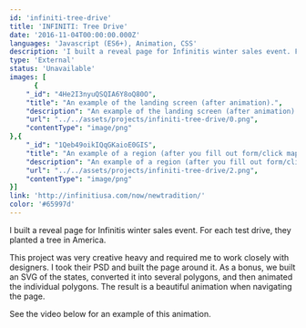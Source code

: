 ```yaml
---
id: 'infiniti-tree-drive'
title: 'INFINITI: Tree Drive'
date: '2016-11-04T00:00:00.000Z'
languages: 'Javascript (ES6+), Animation, CSS'
description: 'I built a reveal page for Infinitis winter sales event. For each test drive, they planted a tree in America.'
type: 'External'
status: 'Unavailable'
images: [
      {
	"_id": "4He2I3nyuQSQIA6Y8oQ80O",
	"title": "An example of the landing screen (after animation).",
	"description": "An example of the landing screen (after animation).",
	"url": "../../assets/projects/infiniti-tree-drive/0.png",
	"contentType": "image/png"
},{
	"_id": "1Qeb49oikIQqGKaioE0GIS",
	"title": "An example of a region (after you fill out form/click map).",
	"description": "An example of a region (after you fill out form/click map).",
	"url": "../../assets/projects/infiniti-tree-drive/2.png",
	"contentType": "image/png"
}]
link: 'http://infinitiusa.com/now/newtradition/'
color: '#65997d'
---
```


I built a reveal page for Infinitis winter sales event. For each test drive, they planted a tree in America.

This project was very creative heavy and required me to work closely with designers. I took their PSD and built the page around it. As a bonus, we built an SVG of the states, converted it into several polygons, and then animated the individual polygons. The result is a beautiful animation when navigating the page.

See the video below for an example of this animation.
